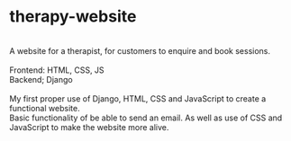 # therapy-website
<br>
A website for a therapist, for customers to enquire and book sessions. 
<br>
<br>
Frontend: HTML, CSS, JS
<br>
Backend; Django
<br>
<br>
My first proper use of Django, HTML, CSS and JavaScript to create a functional website.
<br>
Basic functionality of be able to send an email. As well as use of CSS and JavaScript to make the website more alive. 
